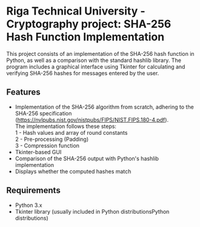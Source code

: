 # Riga Technical University - Cryptography project: SHA-256 Hash Function Implementation
This project consists of an implementation of the SHA-256 hash function in Python, as well as a comparison with the standard hashlib library. 
The program includes a graphical interface using Tkinter for calculating and verifying SHA-256 hashes for messages entered by the user.

## Features
- Implementation of the SHA-256 algorithm from scratch, adhering to the SHA-256 specification (https://nvlpubs.nist.gov/nistpubs/FIPS/NIST.FIPS.180-4.pdf).  
  The implementation follows these steps:  
  1 - Hash values and array of round constants  
  2 - Pre-processing (Padding)  
  3 - Compression function  
- Tkinter-based GUI  
- Comparison of the SHA-256 output with Python's hashlib implementation
- Displays whether the computed hashes match

## Requirements
- Python 3.x
- Tkinter library (usually included in Python distributionsPython distributions)
